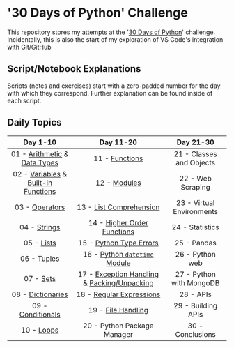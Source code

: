 # '30 Days of Python' Challenge

This repository stores my attempts at the '[30 Days of Python](https://github.com/Asabeneh/30-Days-Of-Python/tree/master)' challenge. Incidentally, this is also the start of my exploration of VS Code's integration with Git/GitHub

## Script/Notebook Explanations

Scripts (notes and exercises) start with a zero-padded number for the day with which they correspond. Further explanation can be found inside of each script.

## Daily Topics

| **Day 1-10** | **Day 11-20** | **Day 21-30** |
|:---:|:---:|:---:|
| 01 - [Arithmetic](https://github.com/njlyon0/lyon_30-days-of-python/blob/main/notes/01a_arithmetic.py) & [Data Types](https://github.com/njlyon0/lyon_30-days-of-python/blob/main/notes/01b_data-types.py) | 11 - [Functions](https://github.com/njlyon0/lyon_30-days-of-python/blob/main/notes/11_functions.py) | 21 - Classes and Objects |
| 02 - [Variables](https://github.com/njlyon0/lyon_30-days-of-python/blob/main/notes/02a_variables.py) & [Built-in Functions](https://github.com/njlyon0/lyon_30-days-of-python/blob/main/notes/02b_built-in-functions.py) | 12 - [Modules](https://github.com/njlyon0/lyon_30-days-of-python/blob/main/notes/12_modules.py) | 22 - Web Scraping |
| 03 - [Operators](https://github.com/njlyon0/lyon_30-days-of-python/blob/main/notes/03_operators.py) | 13 - [List Comprehension](https://github.com/njlyon0/lyon_30-days-of-python/blob/main/notes/13_list-comprehension.py) | 23 - Virtual Environments |
| 04 - [Strings](https://github.com/njlyon0/lyon_30-days-of-python/blob/main/notes/04_strings.py) | 14 - [Higher Order Functions](https://github.com/njlyon0/lyon_30-days-of-python/blob/main/notes/14_higher-order-functions.py) | 24 - Statistics |
| 05 - [Lists](https://github.com/njlyon0/lyon_30-days-of-python/blob/main/notes/05_lists.py) | 15 - [Python Type Errors](https://github.com/njlyon0/lyon_30-days-of-python/blob/main/notes/15_errors.py) | 25 - Pandas |
| 06 - [Tuples](https://github.com/njlyon0/lyon_30-days-of-python/blob/main/notes/06_tuples.py) | 16 - [Python `datetime` Module](https://github.com/njlyon0/lyon_30-days-of-python/blob/main/notes/16_datetime-module.py) | 26 - Python web |
| 07 - [Sets](https://github.com/njlyon0/lyon_30-days-of-python/blob/main/notes/07_sets.py) | 17 - [Exception Handling](https://github.com/njlyon0/lyon_30-days-of-python/blob/main/notes/17a_exception-handling.py) & [Packing/Unpacking](https://github.com/njlyon0/lyon_30-days-of-python/blob/main/notes/17b_packing-unpacking.py) | 27 - Python with MongoDB |
| 08 - [Dictionaries](https://github.com/njlyon0/lyon_30-days-of-python/blob/main/notes/08_dictionaries.py) | 18 - [Regular Expressions](https://github.com/njlyon0/lyon_30-days-of-python/blob/main/notes/18_regular-expressions.py) | 28 - APIs |
| 09 - [Conditionals](https://github.com/njlyon0/lyon_30-days-of-python/blob/main/notes/09_conditionals.py) | 19 - [File Handling](https://github.com/njlyon0/lyon_30-days-of-python/blob/main/notes/19_file-handling.py) | 29 - Building APIs |
| 10 - [Loops](https://github.com/njlyon0/lyon_30-days-of-python/blob/main/notes/10_loops.py) | 20 - Python Package Manager | 30 - Conclusions |
